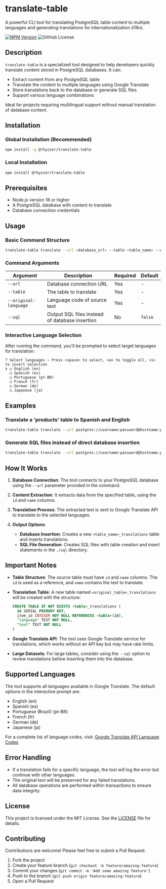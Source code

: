 # translate-table

A powerful CLI tool for translating PostgreSQL table content to multiple languages and generating translations for internationalization (i18n).

[![NPM Version](https://img.shields.io/npm/v/@rhyzzor/translate-table.svg)](https://www.npmjs.com/package/@rhyzzor/translate-table)
![GitHub License](https://img.shields.io/github/license/rhyzzor/translate-table)

## Description

`translate-table` is a specialized tool designed to help developers quickly translate content stored in PostgreSQL databases. It can:

- Extract content from any PostgreSQL table
- Translate the content to multiple languages using Google Translate
- Store translations back to the database or generate SQL files
- Support various language combinations

Ideal for projects requiring multilingual support without manual translation of database content.

## Installation

### Global Installation (Recommended)

```bash
npm install -g @rhyzzor/translate-table
```

### Local Installation

```bash
npm install @rhyzzor/translate-table
```

## Prerequisites

- Node.js version 18 or higher
- A PostgreSQL database with content to translate
- Database connection credentials

## Usage

### Basic Command Structure

```bash
translate-table translate --url <database_url> --table <table_name> --original-language <language_code> [--sql]
```

### Command Arguments

| Argument | Description | Required | Default |
|----------|-------------|----------|---------|
| `--url` | Database connection URL | Yes | - |
| `--table` | The table to translate | Yes | - |
| `--original-language` | Language code of source text | Yes | - |
| `--sql` | Output SQL files instead of database insertion | No | `false` |

### Interactive Language Selection

After running the command, you'll be prompted to select target languages for translation:

```
? Select languages › Press <space> to select, <a> to toggle all, <i> to invert selection
❯ ◯ English (en)
  ◯ Spanish (es)
  ◯ Portuguese (pt-BR)
  ◯ French (fr)
  ◯ German (de)
  ◯ Japanese (ja)
```
  
## Examples

### Translate a 'products' table to Spanish and English

```bash
translate-table translate --url postgres://username:password@hostname:port/database --table products --original-language pt-BR
```

### Generate SQL files instead of direct database insertion

```bash
translate-table translate --url postgres://username:password@hostname:port/database --table products --original-language en --sql
```

## How It Works

1. **Database Connection**: The tool connects to your PostgreSQL database using the `--url` parameter provided in the command.

2. **Content Extraction**: It extracts data from the specified table, using the `id` and `name` columns.

3. **Translation Process**: The extracted text is sent to Google Translate API to translate to the selected languages.

4. **Output Options**:
   - **Database Insertion**: Creates a new `<table_name>_translations` table and inserts translations.
   - **SQL File Generation**: Creates SQL files with table creation and insert statements in the `./sql` directory.

## Important Notes

- **Table Structure**: The source table must have `id` and `name` columns. The `id` is used as a reference, and `name` contains the text to translate.

- **Translation Table**: A new table named `<original_table>_translations` will be created with the structure:
  ```sql
  CREATE TABLE IF NOT EXISTS <table>_translations (
    id SERIAL PRIMARY KEY,
    item_id INTEGER NOT NULL REFERENCES <table>(id),
    "language" TEXT NOT NULL,
    "text" TEXT NOT NULL
  )
  ```

- **Google Translate API**: The tool uses Google Translate service for translations, which works without an API key but may have rate limits.

- **Large Datasets**: For large tables, consider using the `--sql` option to review translations before inserting them into the database.

## Supported Languages

The tool supports all languages available in Google Translate. The default options in the interactive prompt are:

- English (en)
- Spanish (es)
- Portuguese (Brazil) (pt-BR)
- French (fr)
- German (de)
- Japanese (ja)

For a complete list of language codes, visit: [Google Translate API Language Codes](https://github.com/AidanWelch/google-translate-api/blob/master/lib/languages.cjs)

## Error Handling

- If a translation fails for a specific language, the tool will log the error but continue with other languages.
- The original text will be preserved for any failed translations.
- All database operations are performed within transactions to ensure data integrity.

## License

This project is licensed under the MIT License. See the [LICENSE](LICENSE) file for details.

## Contributing

Contributions are welcome! Please feel free to submit a Pull Request.

1. Fork the project
2. Create your feature branch (`git checkout -b feature/amazing-feature`)
3. Commit your changes (`git commit -m 'Add some amazing feature'`)
4. Push to the branch (`git push origin feature/amazing-feature`)
5. Open a Pull Request
